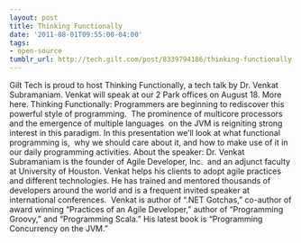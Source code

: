 ```yaml
---
layout: post
title: Thinking Functionally
date: '2011-08-01T09:55:00-04:00'
tags:
- open-source
tumblr_url: http://tech.gilt.com/post/8339794186/thinking-functionally
---
```

Gilt Tech is proud to host Thinking Functionally, a tech talk by Dr. Venkat Subramaniam. Venkat will speak at our 2 Park offices on August 18. More here.
Thinking Functionally: Programmers are beginning to rediscover this powerful style of programming.  The prominence of multicore processors and the emergence of multiple languages  on the JVM is reigniting strong interest in this paradigm. In this presentation we’ll look at what functional programming is,  why we should care about it, and how to make use of it in our daily programming activities.
About the speaker: Dr. Venkat Subramaniam is the founder of Agile Developer, Inc.  and an adjunct faculty at University of Houston. Venkat helps his clients to adopt agile practices and different technologies. He has trained and mentored thousands of developers around the world and is a frequent invited speaker at international conferences.  Venkat is author of “.NET Gotchas,” co-author of award winning “Practices of an Agile Developer,” author of “Programming Groovy,” and “Programming Scala.” His latest book is “Programming Concurrency on the JVM.”
